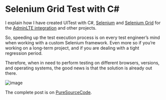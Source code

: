 # Selenium Grid Test with C#

<p>I explain how I have created UITest with C#, <a href="https://www.selenium.dev/" target="_blank" rel="noreferrer noopener">Selenium</a> and <a href="https://www.selenium.dev/documentation/en/grid/" target="_blank" rel="noreferrer noopener">Selenium Grid</a> for the <a href="https://www.puresourcecode.com/dotnet/net-core/new-view-components-in-adminlte-project/">AdminLTE integration</a> and other projects.</p>
<p id="7a79">So, speeding up the test execution process is on every test engineer’s mind when working with a custom Selenium framework. Even more so if you’re working on a long-term project, and if you are dealing with a tight regression period.</p>

<p id="4c6e">Therefore, when in need to perform testing on different browsers, versions, and operating systems, the good news is that the solution is already out there.</p>

![image](https://user-images.githubusercontent.com/9497415/109855085-c5ef7f80-7c4f-11eb-8d56-ddd781a60309.png)

The complete post is on [PureSourceCode](https://www.puresourcecode.com/dotnet/uitest-with-c-and-selenium-grid/).
